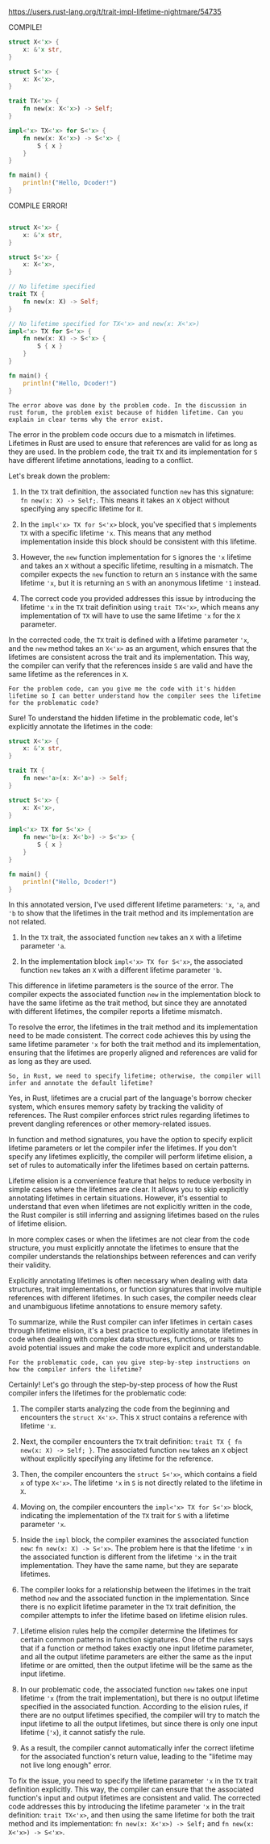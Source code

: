 
https://users.rust-lang.org/t/trait-impl-lifetime-nightmare/54735

COMPILE!

```rust
struct X<'x> {
    x: &'x str,
}

struct S<'x> {
    x: X<'x>,
}

trait TX<'x> {
    fn new(x: X<'x>) -> Self;
}

impl<'x> TX<'x> for S<'x> {
    fn new(x: X<'x>) -> S<'x> {
        S { x }
    }
}

fn main() {
    println!("Hello, Dcoder!")
}
```





COMPILE ERROR!

```rust

struct X<'x> {
    x: &'x str,
}

struct S<'x> {
    x: X<'x>,
}

// No lifetime specified
trait TX {
    fn new(x: X) -> Self;
}

// No lifetime specified for TX<'x> and new(x: X<'x>)
impl<'x> TX for S<'x> {
    fn new(x: X) -> S<'x> {
        S { x }
    }
}

fn main() {
    println!("Hello, Dcoder!")
}
```




```
The error above was done by the problem code. In the discussion in rust forum, the problem exist because of hidden lifetime. Can you explain in clear terms why the error exist.
```


The error in the problem code occurs due to a mismatch in lifetimes. Lifetimes in Rust are used to ensure that references are valid for as long as they are used. In the problem code, the trait `TX` and its implementation for `S` have different lifetime annotations, leading to a conflict.

Let's break down the problem:

1. In the `TX` trait definition, the associated function `new` has this signature: `fn new(x: X) -> Self;`. This means it takes an `X` object without specifying any specific lifetime for it.

2. In the `impl<'x> TX for S<'x>` block, you've specified that `S` implements `TX` with a specific lifetime `'x`. This means that any method implementation inside this block should be consistent with this lifetime.

3. However, the `new` function implementation for `S` ignores the `'x` lifetime and takes an `X` without a specific lifetime, resulting in a mismatch. The compiler expects the `new` function to return an `S` instance with the same lifetime `'x`, but it is returning an `S` with an anonymous lifetime `'1` instead.

4. The correct code you provided addresses this issue by introducing the lifetime `'x` in the `TX` trait definition using `trait TX<'x>`, which means any implementation of `TX` will have to use the same lifetime `'x` for the `X` parameter.

In the corrected code, the `TX` trait is defined with a lifetime parameter `'x`, and the `new` method takes an `X<'x>` as an argument, which ensures that the lifetimes are consistent across the trait and its implementation. This way, the compiler can verify that the references inside `S` are valid and have the same lifetime as the references in `X`.



```
For the problem code, can you give me the code with it's hidden lifetime so I can better understand how the compiler sees the lifetime for the problematic code?
```

Sure! To understand the hidden lifetime in the problematic code, let's explicitly annotate the lifetimes in the code:

```rust
struct X<'x> {
    x: &'x str,
}

trait TX {
    fn new<'a>(x: X<'a>) -> Self;
}

struct S<'x> {
    x: X<'x>,
}

impl<'x> TX for S<'x> {
    fn new<'b>(x: X<'b>) -> S<'x> {
        S { x }
    }
}

fn main() {
    println!("Hello, Dcoder!")
}
```

In this annotated version, I've used different lifetime parameters: `'x`, `'a`, and `'b` to show that the lifetimes in the trait method and its implementation are not related.

1. In the `TX` trait, the associated function `new` takes an `X` with a lifetime parameter `'a`.

2. In the implementation block `impl<'x> TX for S<'x>`, the associated function `new` takes an `X` with a different lifetime parameter `'b`.

This difference in lifetime parameters is the source of the error. The compiler expects the associated function `new` in the implementation block to have the same lifetime as the trait method, but since they are annotated with different lifetimes, the compiler reports a lifetime mismatch.

To resolve the error, the lifetimes in the trait method and its implementation need to be made consistent. The correct code achieves this by using the same lifetime parameter `'x` for both the trait method and its implementation, ensuring that the lifetimes are properly aligned and references are valid for as long as they are used.



```
So, in Rust, we need to specify lifetime; otherwise, the compiler will infer and annotate the default lifetime?
```


Yes, in Rust, lifetimes are a crucial part of the language's borrow checker system, which ensures memory safety by tracking the validity of references. The Rust compiler enforces strict rules regarding lifetimes to prevent dangling references or other memory-related issues.

In function and method signatures, you have the option to specify explicit lifetime parameters or let the compiler infer the lifetimes. If you don't specify any lifetimes explicitly, the compiler will perform lifetime elision, a set of rules to automatically infer the lifetimes based on certain patterns.

Lifetime elision is a convenience feature that helps to reduce verbosity in simple cases where the lifetimes are clear. It allows you to skip explicitly annotating lifetimes in certain situations. However, it's essential to understand that even when lifetimes are not explicitly written in the code, the Rust compiler is still inferring and assigning lifetimes based on the rules of lifetime elision.

In more complex cases or when the lifetimes are not clear from the code structure, you must explicitly annotate the lifetimes to ensure that the compiler understands the relationships between references and can verify their validity.

Explicitly annotating lifetimes is often necessary when dealing with data structures, trait implementations, or function signatures that involve multiple references with different lifetimes. In such cases, the compiler needs clear and unambiguous lifetime annotations to ensure memory safety.

To summarize, while the Rust compiler can infer lifetimes in certain cases through lifetime elision, it's a best practice to explicitly annotate lifetimes in code when dealing with complex data structures, functions, or traits to avoid potential issues and make the code more explicit and understandable.


```
For the problematic code, can you give step-by-step instructions on how the compiler infers the lifetime?
```

Certainly! Let's go through the step-by-step process of how the Rust compiler infers the lifetimes for the problematic code:

1. The compiler starts analyzing the code from the beginning and encounters the `struct X<'x>`. This `X` struct contains a reference with lifetime `'x`.

2. Next, the compiler encounters the `TX` trait definition: `trait TX { fn new(x: X) -> Self; }`. The associated function `new` takes an `X` object without explicitly specifying any lifetime for the reference.

3. Then, the compiler encounters the `struct S<'x>`, which contains a field `x` of type `X<'x>`. The lifetime `'x` in `S` is not directly related to the lifetime in `X`.

4. Moving on, the compiler encounters the `impl<'x> TX for S<'x>` block, indicating the implementation of the `TX` trait for `S` with a lifetime parameter `'x`.

5. Inside the `impl` block, the compiler examines the associated function `new`: `fn new(x: X) -> S<'x>`. The problem here is that the lifetime `'x` in the associated function is different from the lifetime `'x` in the trait implementation. They have the same name, but they are separate lifetimes.

6. The compiler looks for a relationship between the lifetimes in the trait method `new` and the associated function in the implementation. Since there is no explicit lifetime parameter in the `TX` trait definition, the compiler attempts to infer the lifetime based on lifetime elision rules.

7. Lifetime elision rules help the compiler determine the lifetimes for certain common patterns in function signatures. One of the rules says that if a function or method takes exactly one input lifetime parameter, and all the output lifetime parameters are either the same as the input lifetime or are omitted, then the output lifetime will be the same as the input lifetime.

8. In our problematic code, the associated function `new` takes one input lifetime `'x` (from the trait implementation), but there is no output lifetime specified in the associated function. According to the elision rules, if there are no output lifetimes specified, the compiler will try to match the input lifetime to all the output lifetimes, but since there is only one input lifetime (`'x`), it cannot satisfy the rule.

9. As a result, the compiler cannot automatically infer the correct lifetime for the associated function's return value, leading to the "lifetime may not live long enough" error.

To fix the issue, you need to specify the lifetime parameter `'x` in the `TX` trait definition explicitly. This way, the compiler can ensure that the associated function's input and output lifetimes are consistent and valid. The corrected code addresses this by introducing the lifetime parameter `'x` in the trait definition: `trait TX<'x>`, and then using the same lifetime for both the trait method and its implementation: `fn new(x: X<'x>) -> Self;` and `fn new(x: X<'x>) -> S<'x>`.